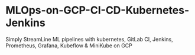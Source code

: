 # MLOps-on-GCP-CI-CD-Kubernetes-Jenkins
Simply StreamLine ML pipelines with kubernetes, GitLab CI, Jenkins, Prometheus, Grafana, Kubeflow &amp; MiniKube on GCP
